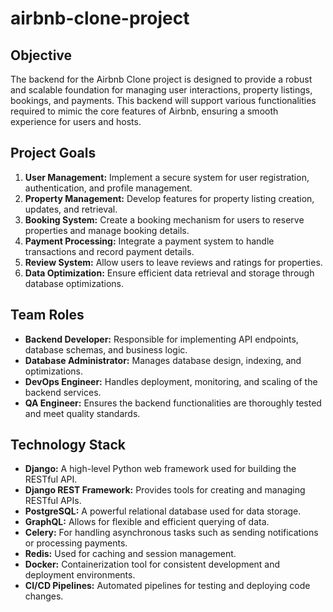 # airbnb-clone-project

## Objective
The backend for the Airbnb Clone project is designed to provide a robust and scalable foundation for managing user interactions, property listings, bookings, and payments. This backend will support various functionalities required to mimic the core features of Airbnb, ensuring a smooth experience for users and hosts.

## Project Goals
1. **User Management:** Implement a secure system for user registration, authentication, and profile management.
2. **Property Management:** Develop features for property listing creation, updates, and retrieval.
3. **Booking System:** Create a booking mechanism for users to reserve properties and manage booking details.
4. **Payment Processing:** Integrate a payment system to handle transactions and record payment details.
5. **Review System:** Allow users to leave reviews and ratings for properties.
6. **Data Optimization:** Ensure efficient data retrieval and storage through database optimizations.

## Team Roles
* **Backend Developer:** Responsible for implementing API endpoints, database schemas, and business logic.
* **Database Administrator:** Manages database design, indexing, and optimizations.
* **DevOps Engineer:** Handles deployment, monitoring, and scaling of the backend services.
* **QA Engineer:** Ensures the backend functionalities are thoroughly tested and meet quality standards.

## Technology Stack
- **Django:** A high-level Python web framework used for building the RESTful API.
- **Django REST Framework:** Provides tools for creating and managing RESTful APIs.
- **PostgreSQL:** A powerful relational database used for data storage.
- **GraphQL:** Allows for flexible and efficient querying of data.
- **Celery:** For handling asynchronous tasks such as sending notifications or processing payments.
- **Redis:** Used for caching and session management.
- **Docker:** Containerization tool for consistent development and deployment environments.
- **CI/CD Pipelines:** Automated pipelines for testing and deploying code changes.
